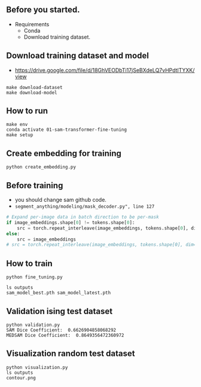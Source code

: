 ## Before you started.
- Requirements
    - Conda
    - Download training dataset.

## Download training dataset and model
- https://drive.google.com/file/d/18GhVEODbTi17jSeBXdeLQ7vHPdtlTYXK/view
```
make download-dataset
make download-model
```

## How to run
```
make env
conda activate 01-sam-transformer-fine-tuning
make setup
```

## Create embedding for training
```
python create_embedding.py
```

## Before training 
- you should change sam github code.
- `segment_anything/modeling/mask_decoder.py", line 127`
```python 
# Expand per-image data in batch direction to be per-mask
if image_embeddings.shape[0] != tokens.shape[0]: 
    src = torch.repeat_interleave(image_embeddings, tokens.shape[0], dim=0) 
else: 
    src = image_embeddings 
# src = torch.repeat_interleave(image_embeddings, tokens.shape[0], dim=0)

```

## How to train
```
python fine_tuning.py

ls outputs
sam_model_best.pth sam_model_latest.pth
```

## Validation ising test dataset
```
python validation.py
SAM Dice Coefficient:  0.6626904858068292
MEDSAM Dice Coefficient:  0.8649356472360972
```

## Visualization random test dataset
```
python visualization.py
ls outputs
contour.png
```